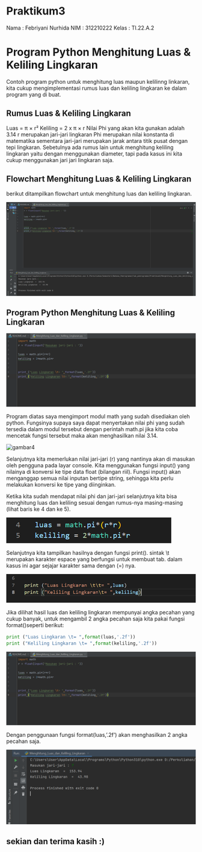 # Praktikum3
Nama    : Febriyani Nurhida
NIM     : 312210222
Kelas   : TI.22.A.2


# Program Python Menghitung Luas & Keliling Lingkaran
Contoh program python untuk menghitung luas maupun kelilinng linkaran, kita cukup mengimplementasi rumus luas dan keliling lingkaran ke dalam program yang di buat.


## Rumus Luas & Keliling Lingkaran
Luas     = π × r²
Keliling = 2 x π × r
Nilai Phi yang akan kita gunakan adalah 3.14
r merupakan jari-jari lingkaran
Phi merupakan nilai konstanta di matematika sementara jari-jari merupakan jarak antara titik pusat dengan tepi lingkaran. Sebetulnya ada rumus lain untuk menghitung keliling lingkaran yaitu dengan menggunakan diameter, tapi pada kasus ini kita cukup menggunakan jari jari lingkaran saja.


## Flowchart Menghitung Luas & Keliling Lingkaran
berikut ditampilkan flowchart untuk menghitung luas dan keliling lingkaran.

![gambar1](ss3/ss9.png)


## Program Python Menghitung Luas & Keliling Lingkaran

![gambar2](ss3/ss5.png)

Program diatas saya mengimport modul math yang sudah disediakan oleh python. Fungsinya supaya saya dapat menyertakan nilai phi yang sudah tersedia dalam modul tersebut dengan perintah math.pi jika kita coba mencetak fungsi tersebut maka akan menghasilkan nilai 3.14.

![gambar4](ss4/ss4.png)


Selanjutnya kita memerlukan nilai jari-jari (r) yang nantinya akan di masukan oleh pengguna pada layar console. Kita menggunakan fungsi input() yang nilainya di konversi ke tipe data float (bilangan riil). Fungsi input() akan menganggap semua nilai inputan bertipe string, sehingga kita perlu melakukan konversi ke tipe yang diinginkan.

Ketika kita sudah mendapat nilai phi dan jari-jari selanjutnya kita bisa menghitung luas dan keliling sesuai dengan rumus-nya masing-masing (lihat baris ke 4 dan ke 5).

![gambar5](ss3/ss2.png)

Selanjutnya kita tampilkan hasilnya dengan fungsi print(). sintak \t merupakan karakter espace yang berfungsi untuk membuat tab. dalam kasus ini agar sejajar karakter sama dengan (=) nya.

![gambar6](ss3/ss8.png)

Jika dilihat hasil luas dan keliling lingkaran mempunyai angka pecahan yang cukup banyak, untuk mengambil 2 angka pecahan saja kita pakai fungsi format()seperti berikut:

```python 
print ("Luas Lingkaran \t= ",format(luas,'.2f'))
print ("Keliling Lingkaran \t= ",format(keliling,'.2f'))
```

![gambar7](ss3/ss5.png)


Dengan penggunaan fungsi format(luas,’.2f’) akan menghasilkan 2 angka pecahan saja.

![gambar8](ss3/ss6.png)


## sekian dan terima kasih :)
